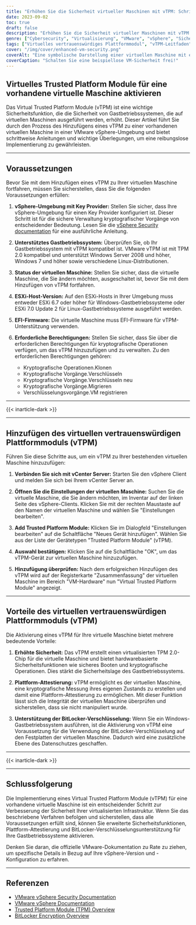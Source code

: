 ```yaml
---
title: "Erhöhen Sie die Sicherheit virtueller Maschinen mit vTPM: Schritt-für-Schritt-Anleitung"
date: 2023-09-02
toc: true
draft: false
description: "Erhöhen Sie die Sicherheit virtueller Maschinen mit vTPM mit unserer umfassenden Schritt-für-Schritt-Anleitung, die Plattform-Attestierung und BitLocker-Verschlüsselungsunterstützung bietet."
genre: ["Cybersecurity", "Virtualisierung", "VMware", "vSphere", "Sicherheit", "Vertrauenswürdiges Plattformmodul", "vTPM", "Guest OS", "Verschlüsselung", "Plattform-Bescheinigung"]
tags: ["Virtuelles vertrauenswürdiges Plattformmodul", "vTPM-Leitfaden", "Verbesserte VM-Sicherheit", "Plattform-Bescheinigung", "BitLocker-Verschlüsselung", "VMware vSphere", "Sicherheit der Virtualisierung", "Cybersecurity", "Guest OS Protection", "VM-Hardware", "TPM 2.0", "Sicherer Start", "Kryptographische Operationen", "Best Practices für VM-Sicherheit", "vCenter Server", "ESXi-Hosts", "EFI-Firmware", "Schlüsselanbieter", "VMware-Dokumentation", "Windows-Server", "Windows 7", "Linux OS", "Sichere VM-Konfiguration", "Sicherheitsmerkmale", "vSphere-Client", "Virtueller Chip", "Datenschutz", "Manipulationsdetektion", "Überprüfung der VM-Integrität", "VMware-Sicherheit"]
cover: "/img/cover/enhanced-vm-security.png"
coverAlt: "Eine symbolische Darstellung einer virtuellen Maschine mit einem glänzenden Schloss, das für die erhöhte Sicherheit durch vTPM steht."
coverCaption: "Schalten Sie eine beispiellose VM-Sicherheit frei!"
---
```


## Virtuelles Trusted Platform Module für eine vorhandene virtuelle Maschine aktivieren

Das Virtual Trusted Platform Module (vTPM) ist eine wichtige Sicherheitsfunktion, die die Sicherheit von Gastbetriebssystemen, die auf virtuellen Maschinen ausgeführt werden, erhöht. Dieser Artikel führt Sie durch den Prozess des Hinzufügens eines vTPM zu einer vorhandenen virtuellen Maschine in einer VMware vSphere-Umgebung und bietet schrittweise Anleitungen und wichtige Überlegungen, um eine reibungslose Implementierung zu gewährleisten.

______

## Voraussetzungen

Bevor Sie mit dem Hinzufügen eines vTPM zu Ihrer virtuellen Maschine fortfahren, müssen Sie sicherstellen, dass Sie die folgenden Voraussetzungen erfüllen:

1. **vSphere-Umgebung mit Key Provider:** Stellen Sie sicher, dass Ihre vSphere-Umgebung für einen Key Provider konfiguriert ist. Dieser Schritt ist für die sichere Verwaltung kryptografischer Vorgänge von entscheidender Bedeutung. Lesen Sie die [vSphere Security documentation](https://docs.vmware.com/en/VMware-vSphere/7.0/com.vmware.vsphere.security.doc/GUID-52188148-C579-4F6A-8335-CFBCE0DD2167.html) für eine ausführliche Anleitung.

2. **Unterstütztes Gastbetriebssystem:** Überprüfen Sie, ob Ihr Gastbetriebssystem mit vTPM kompatibel ist. VMware vTPM ist mit TPM 2.0 kompatibel und unterstützt Windows Server 2008 und höher, Windows 7 und höher sowie verschiedene Linux-Distributionen.

3. **Status der virtuellen Maschine:** Stellen Sie sicher, dass die virtuelle Maschine, die Sie ändern möchten, ausgeschaltet ist, bevor Sie mit dem Hinzufügen von vTPM fortfahren.

4. **ESXi-Host-Version:** Auf den ESXi-Hosts in Ihrer Umgebung muss entweder ESXi 6.7 oder höher für Windows-Gastbetriebssysteme oder ESXi 7.0 Update 2 für Linux-Gastbetriebssysteme ausgeführt werden.

5. **EFI-Firmware:** Die virtuelle Maschine muss EFI-Firmware für vTPM-Unterstützung verwenden.

6. **Erforderliche Berechtigungen:** Stellen Sie sicher, dass Sie über die erforderlichen Berechtigungen für kryptografische Operationen verfügen, um das vTPM hinzuzufügen und zu verwalten. Zu den erforderlichen Berechtigungen gehören:
   - Kryptografische Operationen.Klonen
   - Kryptografische Vorgänge.Verschlüsseln
   - Kryptografische Vorgänge.Verschlüsseln neu
   - Kryptografische Vorgänge.Migrieren
   - Verschlüsselungsvorgänge.VM registrieren

______
{{< inarticle-dark >}}
______

## Hinzufügen des virtuellen vertrauenswürdigen Plattformmoduls (vTPM)

Führen Sie diese Schritte aus, um ein vTPM zu Ihrer bestehenden virtuellen Maschine hinzuzufügen:

1. **Verbinden Sie sich mit vCenter Server:** Starten Sie den vSphere Client und melden Sie sich bei Ihrem vCenter Server an.

2. **Öffnen Sie die Einstellungen der virtuellen Maschine:** Suchen Sie die virtuelle Maschine, die Sie ändern möchten, im Inventar auf der linken Seite des vSphere-Clients. Klicken Sie mit der rechten Maustaste auf den Namen der virtuellen Maschine und wählen Sie "Einstellungen bearbeiten".

3. **Add Trusted Platform Module:** Klicken Sie im Dialogfeld "Einstellungen bearbeiten" auf die Schaltfläche "Neues Gerät hinzufügen". Wählen Sie aus der Liste der Gerätetypen "Trusted Platform Module" (vTPM).

4. **Auswahl bestätigen:** Klicken Sie auf die Schaltfläche "OK", um das vTPM-Gerät zur virtuellen Maschine hinzuzufügen.

5. **Hinzufügung überprüfen:** Nach dem erfolgreichen Hinzufügen des vTPM wird auf der Registerkarte "Zusammenfassung" der virtuellen Maschine im Bereich "VM-Hardware" nun "Virtual Trusted Platform Module" angezeigt.

______

## Vorteile des virtuellen vertrauenswürdigen Plattformmoduls (vTPM)

Die Aktivierung eines vTPM für Ihre virtuelle Maschine bietet mehrere bedeutende Vorteile:

1. **Erhöhte Sicherheit:** Das vTPM erstellt einen virtualisierten TPM 2.0-Chip für die virtuelle Maschine und bietet hardwarebasierte Sicherheitsfunktionen wie sicheres Booten und kryptografische Operationen. Dies stärkt die Sicherheitslage des Gastbetriebssystems.

2. **Plattform-Attestierung:** vTPM ermöglicht es der virtuellen Maschine, eine kryptografische Messung ihres eigenen Zustands zu erstellen und damit eine Plattform-Attestierung zu ermöglichen. Mit dieser Funktion lässt sich die Integrität der virtuellen Maschine überprüfen und sicherstellen, dass sie nicht manipuliert wurde.

3. **Unterstützung der BitLocker-Verschlüsselung:** Wenn Sie ein Windows-Gastbetriebssystem ausführen, ist die Aktivierung von vTPM eine Voraussetzung für die Verwendung der BitLocker-Verschlüsselung auf den Festplatten der virtuellen Maschine. Dadurch wird eine zusätzliche Ebene des Datenschutzes geschaffen.

______
{{< inarticle-dark >}}
______

## Schlussfolgerung

Die Implementierung eines Virtual Trusted Platform Module (vTPM) für eine vorhandene virtuelle Maschine ist ein entscheidender Schritt zur Verbesserung der Sicherheit Ihrer virtualisierten Infrastruktur. Wenn Sie das beschriebene Verfahren befolgen und sicherstellen, dass alle Voraussetzungen erfüllt sind, können Sie erweiterte Sicherheitsfunktionen, Plattform-Attestierung und BitLocker-Verschlüsselungsunterstützung für Ihre Gastbetriebssysteme aktivieren.

Denken Sie daran, die offizielle VMware-Dokumentation zu Rate zu ziehen, um spezifische Details in Bezug auf Ihre vSphere-Version und -Konfiguration zu erfahren.

______

## Referenzen

- [VMware vSphere Security Documentation](https://docs.vmware.com/en/VMware-vSphere/7.0/com.vmware.vsphere.security.doc/GUID-52188148-C579-4F6A-8335-CFBCE0DD2167.html)
- [VMware vSphere Documentation](https://docs.vmware.com/en/VMware-vSphere/index.html)
- [Trusted Platform Module (TPM) Overview](https://docs.vmware.com/en/VMware-vSphere/7.0/com.vmware.vsphere.vm_admin.doc/GUID-A43B6914-E5F9-4CB1-9277-448AC9C467FB.html)
- [BitLocker Encryption Overview](https://docs.microsoft.com/en-us/windows/security/information-protection/bitlocker/bitlocker-overview)

